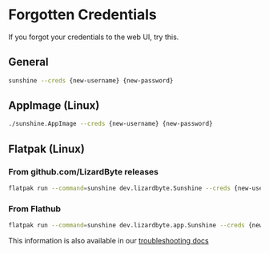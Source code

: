 # Forgotten Credentials

If you forgot your credentials to the web UI, try this.

## General

```bash
sunshine --creds {new-username} {new-password}
```

## AppImage (Linux)

```bash
./sunshine.AppImage --creds {new-username} {new-password}
```

## Flatpak (Linux)

### From github.com/LizardByte releases

```bash
flatpak run --command=sunshine dev.lizardbyte.Sunshine --creds {new-username} {new-password}
```

### From Flathub

```bash
flatpak run --command=sunshine dev.lizardbyte.app.Sunshine --creds {new-username} {new-password}
```

This information is also available in our
[troubleshooting docs](https://docs.lizardbyte.dev/projects/sunshine/latest/md_docs_2troubleshooting.html#forgotten-credentials)
